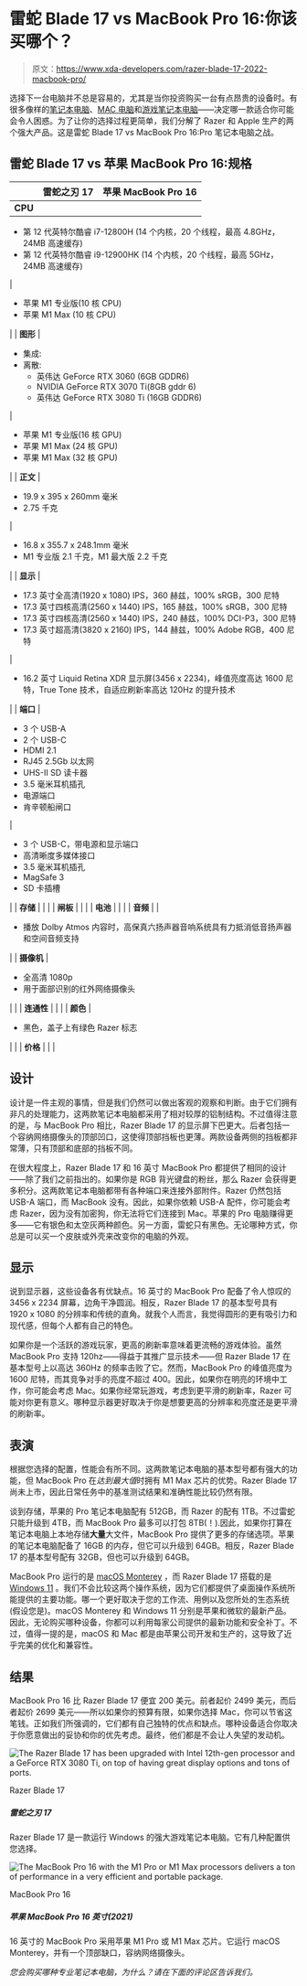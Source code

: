 # 雷蛇 Blade 17 vs MacBook Pro 16:你该买哪个？

> 原文：<https://www.xda-developers.com/razer-blade-17-2022-macbook-pro/>

选择下一台电脑并不总是容易的，尤其是当你投资购买一台有点昂贵的设备时。有很多像样的[笔记本电脑](https://www.xda-developers.com/best-laptops/)、[MAC 电脑](https://www.xda-developers.com/best-macs/)和[游戏笔记本电脑](https://www.xda-developers.com/best-gaming-laptops/)——决定哪一款适合你可能会令人困惑。为了让你的选择过程更简单，我们分解了 Razer 和 Apple 生产的两个强大产品。这是雷蛇 Blade 17 vs MacBook Pro 16:Pro 笔记本电脑之战。

## 雷蛇 Blade 17 vs 苹果 MacBook Pro 16:规格

|  | 雷蛇之刃 17 | 苹果 MacBook Pro 16 |
| --- | --- | --- |
| **CPU** | 

*   第 12 代英特尔酷睿 i7-12800H (14 个内核，20 个线程，最高 4.8GHz，24MB 高速缓存)
*   第 12 代英特尔酷睿 i9-12900HK (14 个内核，20 个线程，最高 5GHz，24MB 高速缓存)

 | 

*   苹果 M1 专业版(10 核 CPU)
*   苹果 M1 Max (10 核 CPU)

 |
| **图形** | 

*   集成:
*   离散:
    *   英伟达 GeForce RTX 3060 (6GB GDDR6)
    *   NVIDIA GeForce RTX 3070 Ti(8GB gddr 6)
    *   英伟达 GeForce RTX 3080 Ti (16GB GDDR6)

 | 

*   苹果 M1 专业版(16 核 GPU)
*   苹果 M1 Max (24 核 GPU)
*   苹果 M1 Max (32 核 GPU)

 |
| **正文** | 

*   19.9 x 395 x 260mm 毫米
*   2.75 千克

 | 

*   16.8 x 355.7 x 248.1mm 毫米
*   M1 专业版 2.1 千克，M1 最大版 2.2 千克

 |
| **显示** | 

*   17.3 英寸全高清(1920 x 1080) IPS，360 赫兹，100% sRGB，300 尼特
*   17.3 英寸四核高清(2560 x 1440) IPS，165 赫兹，100% sRGB，300 尼特
*   17.3 英寸四核高清(2560 x 1440) IPS，240 赫兹，100% DCI-P3，300 尼特
*   17.3 英寸超高清(3820 x 2160) IPS，144 赫兹，100% Adobe RGB，400 尼特

 | 

*   16.2 英寸 Liquid Retina XDR 显示屏(3456 x 2234)，峰值亮度高达 1600 尼特，True Tone 技术，自适应刷新率高达 120Hz 的提升技术

 |
| **端口** | 

*   3 个 USB-A
*   2 个 USB-C
*   HDMI 2.1
*   RJ45 2.5Gb 以太网
*   UHS-II SD 读卡器
*   3.5 毫米耳机插孔
*   电源端口
*   肯辛顿船闸口

 | 

*   3 个 USB-C，带电源和显示端口
*   高清晰度多媒体接口
*   3.5 毫米耳机插孔
*   MagSafe 3
*   SD 卡插槽

 |
| **存储** |  |  |
| **闸板** |  |  |
| **电池** |  |  |
| **音频** |  | 

*   播放 Dolby Atmos 内容时，高保真六扬声器音响系统具有力抵消低音扬声器和空间音频支持

 |
| **摄像机** | 

*   全高清 1080p
*   用于面部识别的红外网络摄像头

 |  |
| **连通性** |  |  |
| **颜色** | 

*   黑色，盖子上有绿色 Razer 标志

 |  |
| **价格** |  |  |

## 设计

设计是一件主观的事情，但是我们仍然可以做出客观的观察和判断。由于它们拥有非凡的处理能力，这两款笔记本电脑都采用了相对较厚的铝制结构。不过值得注意的是，与 MacBook Pro 相比，Razer Blade 17 的显示屏下巴更大。后者包括一个容纳网络摄像头的顶部凹口，这使得顶部挡板也更薄。两款设备两侧的挡板都非常薄，只有顶部和底部的挡板不同。

在很大程度上，Razer Blade 17 和 16 英寸 MacBook Pro 都提供了相同的设计——除了我们之前指出的。如果你是 RGB 背光键盘的粉丝，那么 Razer 会获得更多积分。这两款笔记本电脑都带有各种端口来连接外部附件。Razer 仍然包括 USB-A 端口，而 MacBook 没有。因此，如果你依赖 USB-A 配件，你可能会考虑 Razer，因为没有加密狗，你无法将它们连接到 Mac。苹果的 Pro 电脑赚得更多——它有银色和太空灰两种颜色。另一方面，雷蛇只有黑色。无论哪种方式，你总是可以买一个皮肤或外壳来改变你的电脑的外观。

## 显示

说到显示器，这些设备各有优缺点。16 英寸的 MacBook Pro 配备了令人惊叹的 3456 x 2234 屏幕，边角干净圆润。相反，Razer Blade 17 的基本型号具有 1920 x 1080 的分辨率和传统的直角。就我个人而言，我觉得圆形的更有吸引力和现代感，但每个人都有自己的特色。

如果你是一个活跃的游戏玩家，更高的刷新率意味着更流畅的游戏体验。虽然 MacBook Pro 支持 120hz——得益于其推广显示技术——但 Razer Blade 17 在基本型号上以高达 360Hz 的频率击败了它。然而，MacBook Pro 的峰值亮度为 1600 尼特，而其竞争对手的亮度不超过 400。因此，如果你在明亮的环境中工作，你可能会考虑 Mac。如果你经常玩游戏，考虑到更平滑的刷新率，Razer 可能对你更有意义。哪种显示器更好取决于你是想要更高的分辨率和亮度还是更平滑的刷新率。

## 表演

根据您选择的配置，性能会有所不同。这两款笔记本电脑的基本型号都有强大的功能，但 MacBook Pro 在*达到最大值*时拥有 M1 Max 芯片的优势。Razer Blade 17 尚未上市，因此日常任务中的基准测试结果和准确性能比较仍然有限。

谈到存储，苹果的 Pro 笔记本电脑配有 512GB，而 Razer 的配有 1TB。不过雷蛇只能升级到 4TB，而 MacBook Pro 最多可以打包 8TB(！).因此，如果你打算在笔记本电脑上本地存储**大量**大文件，MacBook Pro 提供了更多的存储选项。苹果的笔记本电脑配备了 16GB 的内存，但它可以升级到 64GB。相反，Razer Blade 17 的基本型号配有 32GB，但也可以升级到 64GB。

MacBook Pro 运行的是 [macOS Monterey](http://xda-developers.com/macos-monterey) ，而 Razer Blade 17 搭载的是 [Windows 11](http://xda-developers.com/windows-11) 。我们不会比较这两个操作系统，因为它们都提供了桌面操作系统所能提供的主要功能。哪一个更好取决于您的工作流、用例以及您所处的生态系统(假设您是)。macOS Monterey 和 Windows 11 分别是苹果和微软的最新产品。因此，无论购买哪种设备，你都可以利用每家公司提供的最新功能和安全补丁。不过，值得一提的是，macOS 和 Mac 都是由苹果公司开发和生产的，这导致了近乎完美的优化和兼容性。

## 结果

MacBook Pro 16 比 Razer Blade 17 便宜 200 美元。前者起价 2499 美元，而后者起价 2699 美元——所以如果你的预算有限，如果你选择 Mac，你可以节省这笔钱。正如我们所强调的，它们都有自己独特的优点和缺点。哪种设备适合你取决于你愿意做出的妥协和你的优先考虑。最终，他们都是不会让人失望的发动机。

 <picture>![The Razer Blade 17 has been upgraded with Intel 12th-gen processor and a GeForce RTX 3080 Ti, on top of having great display options and tons of ports.](img/fa72af0e99100fe4ab9e46f6d3faf178.png)</picture> 

Razer Blade 17

##### 雷蛇之刃 17

Razer Blade 17 是一款运行 Windows 的强大游戏笔记本电脑。它有几种配置供您选择。

 <picture>![The MacBook Pro 16 with the M1 Pro or M1 Max processors delivers a ton of performance in a very efficient and portable package.](img/05714b606d1fdd862d038318e70f0ae0.png)</picture> 

MacBook Pro 16

##### 苹果 MacBook Pro 16 英寸(2021)

16 英寸的 MacBook Pro 采用苹果 M1 Pro 或 M1 Max 芯片。它运行 macOS Monterey，并有一个顶部缺口，容纳网络摄像头。

*您会购买哪种专业笔记本电脑，为什么？请在下面的评论区告诉我们。*